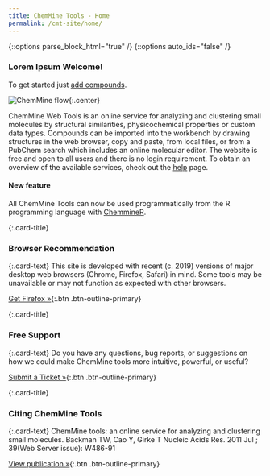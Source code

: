 ```yaml
---
title: ChemMine Tools - Home
permalink: /cmt-site/home/
---
```

{::options parse_block_html="true" /}
{::options auto_ids="false" /}

<div class="jumbotron">

### Lorem Ipsum Welcome!

To get started just [add compounds](/myCompounds/addCompounds/).

![ChemMine flow](/static/splashpage.png){:.center}

</div>

ChemMine Web Tools is an online service for analyzing and clustering small molecules by structural similarities, physicochemical properties or custom data types. Compounds can be imported into the workbench by drawing structures in the web browser, copy and paste, from local files, or from a PubChem search which includes an online molecular editor. The website is free and open to all users and there is no login requirement. To obtain an overview of the available services, check out the [help](/help) page.

#### New feature

All ChemMine Tools can now be used programmatically from the R programming language with [ChemmineR](http://bioconductor.org/packages/release/bioc/vignettes/ChemmineR/inst/doc/ChemmineR.html#chemmine-tools-r-interface).

<div class="card-deck">
<div class="card">
<div class="card-body">

{:.card-title}
### Browser Recommendation

{:.card-text}
This site is developed with recent (c. 2019) versions of major desktop web browsers (Chrome, Firefox, Safari) in mind. Some tools may be unavailable or may not function as expected with other browsers.

[Get Firefox &raquo;](https://www.mozilla.org/en-US/firefox/new/){:.btn .btn-outline-primary}

</div>
</div>

<div class="card">
<div class="card-body">

{:.card-title}
### Free Support

{:.card-text}
Do you have any questions, bug reports, or suggestions on how we could make ChemMine tools more intuitive, powerful, or useful?

[Submit a Ticket &raquo;](https://github.com/girke-lab/chemminetools/issues/new){:.btn .btn-outline-primary}

</div>
</div>

<div class="card">
<div class="card-body">

{:.card-title}
### Citing ChemMine Tools

{:.card-text}
ChemMine tools: an online service for analyzing and clustering small molecules.
Backman TW, Cao Y, Girke T
Nucleic Acids Res. 2011 Jul ; 39(Web Server issue): W486-91

[View publication &raquo;](http://www.ncbi.nlm.nih.gov/pubmed/21576229?dopt=Abstract){:.btn .btn-outline-primary}

</div>
</div>
</div>
